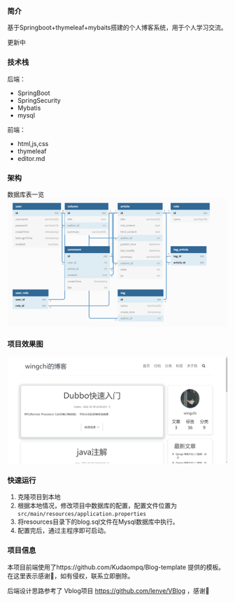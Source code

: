 ### 简介

基于Springboot+thymeleaf+mybaits搭建的个人博客系统，用于个人学习交流。

更新中 

### 技术栈

后端：

- SpringBoot
- SpringSecurity
- Mybatis
- mysql

前端：

- html,js,css
- thymeleaf 
- editor.md

### 架构

数据库表一览
![image-dbtable](https://github.com/wingchi-leung/aBlog/blob/main/assert/%E5%BE%AE%E4%BF%A1%E5%9B%BE%E7%89%87_20220210105010.png)


### 项目效果图

![image-20220210102800614](https://github.com/wingchi-leung/aBlog/blob/main/assert/image-20220210102800614.png)

### 快速运行

1. 克隆项目到本地 
2. 根据本地情况，修改项目中数据库的配置，配置文件位置为`src/main/resources/application.properties`
3. 将resources目录下的blog.sql文件在Mysql数据库中执行。 
4. 配置完后，通过主程序即可启动。 

### 项目信息

本项目前端使用了https://github.com/Kudaompq/Blog-template 提供的模板。在这里表示感谢🙇‍，如有侵权，联系立即删除。

后端设计思路参考了 Vblog项目 https://github.com/lenve/VBlog ，感谢🙇‍

